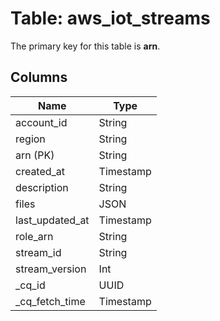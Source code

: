 # Table: aws_iot_streams


The primary key for this table is **arn**.


## Columns
| Name          | Type          |
| ------------- | ------------- |
|account_id|String|
|region|String|
|arn (PK)|String|
|created_at|Timestamp|
|description|String|
|files|JSON|
|last_updated_at|Timestamp|
|role_arn|String|
|stream_id|String|
|stream_version|Int|
|_cq_id|UUID|
|_cq_fetch_time|Timestamp|